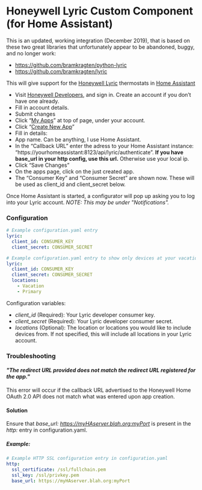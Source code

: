 # Honeywell Lyric Custom Component (for Home Assistant)

This is an updated, working integration (December 2019), that is based on these two great libraries that unfortunately appear to be abandoned, buggy, and no longer work:

* https://github.com/bramkragten/python-lyric
* https://github.com/bramkragten/lyric

This will give support for the [Honeywell Lyric](http://yourhome.honeywell.com/en/products/thermostat/lyric-thermostat) thermostats in [Home Assistant](https://www.home-assistant.io/)

- Visit [Honeywell Developers](http://developer.honeywell.com/), and sign in. Create an account if you don’t have one already.
- Fill in account details.
- Submit changes
- Click “[My Apps](http://developer.honeywell.com/user/me/apps)” at top of page, under your account.
- Click “[Create New App](http://developer.honeywell.com/user/me/apps/add)”
- Fill in details:
- App name. Can be anything, I use Home Assistant.
- In the “Callback URL” enter the adress to your Home Assistant instance: “https://yourhomeassistant:8123/api/lyric/authenticate”. **If you have base_url in your http config, use this url.** Otherwise use your local ip.
- Click “Save Changes”
- On the apps page, click on the just created app.
- The “Consumer Key” and “Consumer Secret” are shown now. These will be used as client_id and client_secret below.

Once Home Assistant is started, a configurator will pop up asking you to log into your Lyric account.
*NOTE: This may be under "Notifications".*

### Configuration
```yaml
# Example configuration.yaml entry
lyric:
  client_id: CONSUMER_KEY
  client_secret: CONSUMER_SECRET
```

```yaml
# Example configuration.yaml entry to show only devices at your vacation and primary homes
lyric:
  client_id: CONSUMER_KEY
  client_secret: CONSUMER_SECRET
  locations:
    - Vacation
    - Primary
```

Configuration variables:

- *client_id* (Required): Your Lyric developer consumer key.
- *client_secret* (Required): Your Lyric developer consumer secret.
- *locations* (Optional): The location or locations you would like to include devices from. If not specified, this will include all locations in your Lyric account.

### Troubleshooting
#### *"The redirect URL provided does not match the redirect URL registered for the app."*
This error will occur if the callback URL advertised to the Honeywell Home OAuth 2.0 API does not match what was entered upon app creation.
#### Solution
Ensure that *base_url: https://myHAserver.blah.org:myPort* is present in the *http:* entry in configuration.yaml.
##### Example:
```yaml
# Example HTTP SSL configuration entry in configuration.yaml
http:
  ssl_certificate: /ssl/fullchain.pem
  ssl_key: /ssl/privkey.pem
  base_url: https://myHAserver.blah.org:myPort
```

